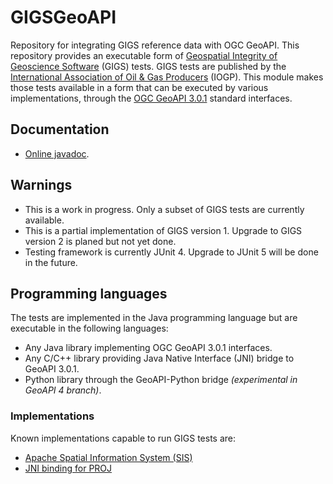 # GIGSGeoAPI
Repository for integrating GIGS reference data with OGC GeoAPI.
This repository provides an executable form of [Geospatial Integrity of Geoscience Software](https://gigs.iogp.org/) (GIGS) tests.
GIGS tests are published by the [International Association of Oil & Gas Producers](https://www.iogp.org) (IOGP).
This module makes those tests available in a form that can be executed by various implementations,
through the [OGC GeoAPI 3.0.1](https://www.geoapi.org/) standard interfaces.

## Documentation
* [Online javadoc](https://iogp-gigs.github.io/GIGSGeoAPI/).

## Warnings
* This is a work in progress. Only a subset of GIGS tests are currently available.
* This is a partial implementation of GIGS version 1. Upgrade to GIGS version 2 is planed but not yet done.
* Testing framework is currently JUnit 4. Upgrade to JUnit 5 will be done in the future.

## Programming languages
The tests are implemented in the Java programming language but are executable in the following languages:

* Any Java library implementing OGC GeoAPI 3.0.1 interfaces.
* Any C/C++ library providing Java Native Interface (JNI) bridge to GeoAPI 3.0.1.
* Python library through the GeoAPI-Python bridge _(experimental in GeoAPI 4 branch)_.

### Implementations
Known implementations capable to run GIGS tests are:

* [Apache Spatial Information System (SIS)](https://sis.apache.org/)
* [JNI binding for PROJ](https://github.com/Kortforsyningen/PROJ-JNI)
